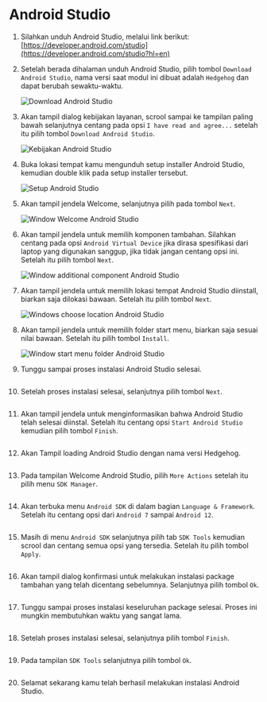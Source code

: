# Android Studio

1. Silahkan unduh Android Studio, melalui link berikut: [https://developer.android.com/studio](https://developer.android.com/studio?hl=en)
	
2. Setelah berada dihalaman unduh Android Studio, pilih tombol `Download Android Studio`, nama versi saat modul ini dibuat adalah `Hedgehog` dan dapat berubah sewaktu-waktu.

	<img style="display: block;"  src="img/android-studio/as-1.jpg" alt="Download Android Studio" />
	
3. Akan tampil dialog kebijakan layanan, scrool sampai ke tampilan paling bawah selanjutnya centang pada opsi `I have read and agree...` setelah itu pilih tombol `Download Android Studio`.

	<img style="display: block; margin: 0;"  src="img/android-studio/as-2.jpg" alt="Kebijakan Android Studio" />

4. Buka lokasi tempat kamu mengunduh setup installer Android Studio, kemudian double klik pada setup installer tersebut. 

	<img style="display: block; margin: 0;"  src="img/android-studio/as-3.jpg" alt="Setup Android Studio" />
	
5. Akan tampil jendela Welcome, selanjutnya pilih pada tombol `Next`.

	<img style="display: block; margin: 0;"  src="img/android-studio/as-4.jpg" alt="Window Welcome Android Studio" />
	
6. Akan tampil jendela untuk memilih komponen tambahan. Silahkan centang pada opsi `Android Virtual Device` jika dirasa spesifikasi dari laptop yang digunakan sanggup, jika tidak jangan centang opsi ini. Setelah itu pilih tombol `Next`.

	<img style="display: block; margin: 0;"  src="img/android-studio/as-5.jpg" alt="Window additional component Android Studio" />
	
7. Akan tampil jendela untuk memilih lokasi tempat Android Studio diinstall, biarkan saja dilokasi bawaan. Setelah itu pilih tombol `Next`.

	<img style="display: block; margin: 0;"  src="img/android-studio/as-6.jpg" alt="Windows choose location Android Studio" />
	
8. Akan tampil jendela untuk memilih folder start menu, biarkan saja sesuai nilai bawaan. Setelah itu pilih tombol `Install`.

	<img style="display: block; margin: 0;"  src="img/android-studio/as-7.jpg" alt="Window start menu folder Android Studio" />
	
9. Tunggu sampai proses instalasi Android Studio selesai.

	<img style="display: block; margin: 0;"  src="img/android-studio/as-8.jpg" alt="" />
	
10. Setelah proses instalasi selesai, selanjutnya pilih tombol `Next`.

	<img style="display: block; margin: 0;"  src="img/android-studio/as-9.jpg" alt="" />
	
11. Akan tampil jendela untuk menginformasikan bahwa Android Studio telah selesai diinstal. Setelah itu centang opsi `Start Android Studio` kemudian pilih tombol `Finish`.

	<img style="display: block; margin: 0;"  src="img/android-studio/as-10.jpg" alt="" />
	
12. Akan Tampil loading Android Studio dengan nama versi Hedgehog.

	<img style="display: block; margin: 0;"  src="img/android-studio/as-11.jpg" alt="" />
	
18. Pada tampilan Welcome Android Studio, pilih `More Actions` setelah itu pilih menu `SDK Manager`.

	<img style="display: block; margin: 0;"  src="img/android-studio/as-12.jpg" alt="" />
	
19. Akan terbuka menu `Android SDK` di dalam bagian `Language & Framework`. Setelah itu centang opsi dari `Android 7` sampai `Android 12`.

	<img style="display: block; margin: 0;"  src="img/android-studio/as-16.jpg" alt="" />
	
20. Masih di menu `Android SDK` selanjutnya pilih tab `SDK Tools` kemudian scrool dan centang semua opsi yang tersedia. Setelah itu pilih tombol `Apply`.

	<img style="display: block; margin: 0;"  src="img/android-studio/as-17.jpg" alt="" />
	
21. Akan tampil dialog konfirmasi untuk melakukan instalasi package tambahan yang telah dicentang sebelumnya. Selanjutnya pilih tombol `Ok`. 

	<img style="display: block; margin: 0;"  src="img/android-studio/as-18.jpg" alt="" />
	
22. Tunggu sampai proses instalasi keseluruhan package selesai. Proses ini mungkin membutuhkan waktu yang sangat lama.

	<img style="display: block; margin: 0;"  src="img/android-studio/as-19.jpg" alt="" />

23. Setelah proses instalasi selesai, selanjutnya pilih tombol `Finish`.

	<img style="display: block; margin: 0;"  src="img/android-studio/as-20.jpg" alt="" />

24. Pada tampilan `SDK Tools` selanjutnya pilih tombol `Ok`.

	<img style="display: block; margin: 0;"  src="img/android-studio/as-21.jpg" alt="" />

25. Selamat sekarang kamu telah berhasil melakukan instalasi Android Studio.